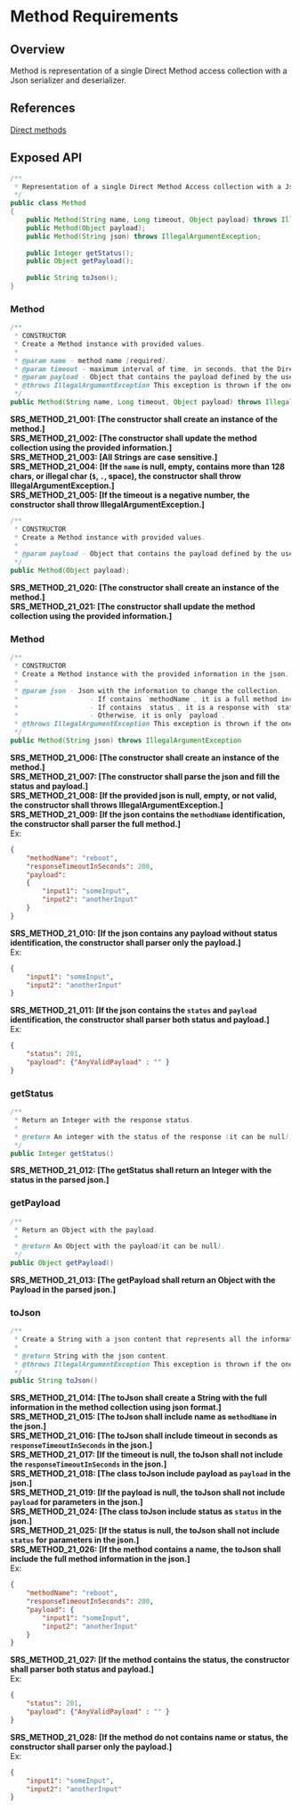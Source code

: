 # Method Requirements

## Overview

Method is representation of a single Direct Method access collection with a Json serializer and deserializer.

## References

[Direct methods](https://docs.microsoft.com/en-us/azure/iot-hub/iot-hub-devguide-direct-methods)

## Exposed API

```java
/**
 * Representation of a single Direct Method Access collection with a Json serializer and deserializer.
 */
public class Method
{
    public Method(String name, Long timeout, Object payload) throws IllegalArgumentException;
    public Method(Object payload);
    public Method(String json) throws IllegalArgumentException;
    
    public Integer getStatus();
    public Object getPayload();
    
    public String toJson();
}
```

### Method
```java
/**
 * CONSTRUCTOR
 * Create a Method instance with provided values.
 *
 * @param name - method name [required].
 * @param timeout - maximum interval of time, in seconds, that the Direct Method will wait for answer.
 * @param payload - Object that contains the payload defined by the user.
 * @throws IllegalArgumentException This exception is thrown if the one of the provided information do not fits the requirements.
 */
public Method(String name, Long timeout, Object payload) throws IllegalArgumentException;
```
**SRS_METHOD_21_001: [**The constructor shall create an instance of the method.**]**  
**SRS_METHOD_21_002: [**The constructor shall update the method collection using the provided information.**]**  
**SRS_METHOD_21_003: [**All Strings are case sensitive.**]**  
**SRS_METHOD_21_004: [**If the `name` is null, empty, contains more than 128 chars, or illegal char (`$`, `.`, space), the constructor shall throw IllegalArgumentException.**]**  
**SRS_METHOD_21_005: [**If the timeout is a negative number, the constructor shall throw IllegalArgumentException.**]**  


```java
/**
 * CONSTRUCTOR
 * Create a Method instance with provided values.
 *
 * @param payload - Object that contains the payload defined by the user.
 */
public Method(Object payload);
```
**SRS_METHOD_21_020: [**The constructor shall create an instance of the method.**]**  
**SRS_METHOD_21_021: [**The constructor shall update the method collection using the provided information.**]**  


### Method
```java
/**
 * CONSTRUCTOR
 * Create a Method instance with the provided information in the json.
 *
 * @param json - Json with the information to change the collection.
 *                  - If contains `methodName`, it is a full method including `methodName`, `responseTimeoutInSeconds`, and `payload`.
 *                  - If contains `status`, it is a response with `status` and `payload`.
 *                  - Otherwise, it is only `payload`.
 * @throws IllegalArgumentException This exception is thrown if the one of the provided information do not fits the requirements.
 */
public Method(String json) throws IllegalArgumentException
```
**SRS_METHOD_21_006: [**The constructor shall create an instance of the method.**]**  
**SRS_METHOD_21_007: [**The constructor shall parse the json and fill the status and payload.**]**  
**SRS_METHOD_21_008: [**If the provided json is null, empty, or not valid, the constructor shall throws IllegalArgumentException.**]**  
**SRS_METHOD_21_009: [**If the json contains the `methodName` identification, the constructor shall parser the full method.**]**  
Ex:
```json
{
    "methodName": "reboot",
    "responseTimeoutInSeconds": 200,
    "payload": 
    {
        "input1": "someInput",
        "input2": "anotherInput"
    }
}
```
**SRS_METHOD_21_010: [**If the json contains any payload without status identification, the constructor shall parser only the payload.**]**  
Ex:
```json
{
    "input1": "someInput",
    "input2": "anotherInput"
}
```
**SRS_METHOD_21_011: [**If the json contains the `status` and `payload` identification, the constructor shall parser both status and payload.**]**  
Ex:
```json
{
    "status": 201,
    "payload": {"AnyValidPayload" : "" }
}
```

### getStatus
```java
/**
 * Return an Integer with the response status.
 *
 * @return An integer with the status of the response (it can be null). 
 */
public Integer getStatus()
```
**SRS_METHOD_21_012: [**The getStatus shall return an Integer with the status in the parsed json.**]**  


### getPayload
```java
/**
 * Return an Object with the payload.
 *
 * @return An Object with the payload(it can be null). 
 */
public Object getPayload()
```
**SRS_METHOD_21_013: [**The getPayload shall return an Object with the Payload in the parsed json.**]**  


### toJson
```java
/**
 * Create a String with a json content that represents all the information in the method collection.
 *
 * @return String with the json content.
 * @throws IllegalArgumentException This exception is thrown if the one of the provided information do not fits the requirements.
 */
public String toJson()
```
**SRS_METHOD_21_014: [**The toJson shall create a String with the full information in the method collection using json format.**]**  
**SRS_METHOD_21_015: [**The toJson shall include name as `methodName` in the json.**]**  
**SRS_METHOD_21_016: [**The toJson shall include timeout in seconds as `responseTimeoutInSeconds` in the json.**]**  
**SRS_METHOD_21_017: [**If the timeout is null, the toJson shall not include the `responseTimeoutInSeconds` in the json.**]**  
**SRS_METHOD_21_018: [**The class toJson include payload as `payload` in the json.**]**  
**SRS_METHOD_21_019: [**If the payload is null, the toJson shall not include `payload` for parameters in the json.**]**  
**SRS_METHOD_21_024: [**The class toJson include status as `status` in the json.**]**  
**SRS_METHOD_21_025: [**If the status is null, the toJson shall not include `status` for parameters in the json.**]**  
**SRS_METHOD_21_026: [**If the method contains a name, the toJson shall include the full method information in the json.**]**  
Ex:
```json
{
    "methodName": "reboot",
    "responseTimeoutInSeconds": 200,
    "payload": {
        "input1": "someInput",
        "input2": "anotherInput"
    }
}
```
**SRS_METHOD_21_027: [**If the method contains the status, the constructor shall parser both status and payload.**]**  
Ex:
```json
{
    "status": 201,
    "payload": {"AnyValidPayload" : "" }
}
```
**SRS_METHOD_21_028: [**If the method do not contains name or status, the constructor shall parser only the payload.**]**  
Ex:
```json
{
    "input1": "someInput",
    "input2": "anotherInput"
}
```
